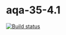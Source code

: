 # aqa-35-4.1

[![Build status](https://ci.appveyor.com/api/projects/status/1bmff9ss8oo79hme?svg=true)](https://ci.appveyor.com/project/romanhudenko/aqa-35-4-1)
